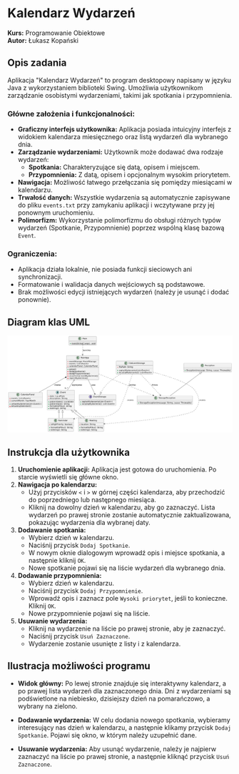 # Kalendarz Wydarzeń

**Kurs:** Programowanie Obiektowe  
**Autor:** Łukasz Kopański

## Opis zadania

Aplikacja "Kalendarz Wydarzeń" to program desktopowy napisany w języku Java z wykorzystaniem biblioteki Swing. Umożliwia użytkownikom zarządzanie osobistymi wydarzeniami, takimi jak spotkania i przypomnienia.

### Główne założenia i funkcjonalności:
- **Graficzny interfejs użytkownika:** Aplikacja posiada intuicyjny interfejs z widokiem kalendarza miesięcznego oraz listą wydarzeń dla wybranego dnia.
- **Zarządzanie wydarzeniami:** Użytkownik może dodawać dwa rodzaje wydarzeń:
    - **Spotkania:** Charakteryzujące się datą, opisem i miejscem.
    - **Przypomnienia:** Z datą, opisem i opcjonalnym wysokim priorytetem.
- **Nawigacja:** Możliwość łatwego przełączania się pomiędzy miesiącami w kalendarzu.
- **Trwałość danych:** Wszystkie wydarzenia są automatycznie zapisywane do pliku `events.txt` przy zamykaniu aplikacji i wczytywane przy jej ponownym uruchomieniu.
- **Polimorfizm:** Wykorzystanie polimorfizmu do obsługi różnych typów wydarzeń (Spotkanie, Przypomnienie) poprzez wspólną klasę bazową `Event`.

### Ograniczenia:
- Aplikacja działa lokalnie, nie posiada funkcji sieciowych ani synchronizacji.
- Formatowanie i walidacja danych wejściowych są podstawowe.
- Brak możliwości edycji istniejących wydarzeń (należy je usunąć i dodać ponownie).

## Diagram klas UML

![Diagram klas UML](https://github.com/XWooCaashX/projektobiektowe/blob/main/DiagramUML.png)

## Instrukcja dla użytkownika

1.  **Uruchomienie aplikacji:** Aplikacja jest gotowa do uruchomienia. Po starcie wyświetli się główne okno.
2.  **Nawigacja po kalendarzu:**
    - Użyj przycisków `<` i `>` w górnej części kalendarza, aby przechodzić do poprzedniego lub następnego miesiąca.
    - Kliknij na dowolny dzień w kalendarzu, aby go zaznaczyć. Lista wydarzeń po prawej stronie zostanie automatycznie zaktualizowana, pokazując wydarzenia dla wybranej daty.
3.  **Dodawanie spotkania:**
    - Wybierz dzień w kalendarzu.
    - Naciśnij przycisk `Dodaj Spotkanie`.
    - W nowym oknie dialogowym wprowadź opis i miejsce spotkania, a następnie kliknij `OK`.
    - Nowe spotkanie pojawi się na liście wydarzeń dla wybranego dnia.
4.  **Dodawanie przypomnienia:**
    - Wybierz dzień w kalendarzu.
    - Naciśnij przycisk `Dodaj Przypomnienie`.
    - Wprowadź opis i zaznacz pole `Wysoki priorytet`, jeśli to konieczne. Kliknij `OK`.
    - Nowe przypomnienie pojawi się na liście.
5.  **Usuwanie wydarzenia:**
    - Kliknij na wydarzenie na liście po prawej stronie, aby je zaznaczyć.
    - Naciśnij przycisk `Usuń Zaznaczone`.
    - Wydarzenie zostanie usunięte z listy i z kalendarza.

## Ilustracja możliwości programu

-   **Widok główny:** Po lewej stronie znajduje się interaktywny kalendarz, a po prawej lista wydarzeń dla zaznaczonego dnia. Dni z wydarzeniami są podświetlone na niebiesko, dzisiejszy dzień na pomarańczowo, a wybrany na zielono.

-   **Dodawanie wydarzenia:** W celu dodania nowego spotkania, wybieramy interesujący nas dzień w kalendarzu, a następnie klikamy przycisk `Dodaj Spotkanie`. Pojawi się okno, w którym należy uzupełnić dane.

-   **Usuwanie wydarzenia:** Aby usunąć wydarzenie, należy je najpierw zaznaczyć na liście po prawej stronie, a następnie kliknąć przycisk `Usuń Zaznaczone`.
